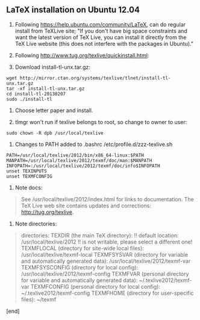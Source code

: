 ## LaTeX installation on Ubuntu 12.04

 1. Following https://help.ubuntu.com/community/LaTeX, can do regular install from TeXLive site; "If you don't have big space constraints and want the latest version of TeX Live, you can install it directly from the TeX Live website (this does not interfere with the packages in Ubuntu)."

 2. Following http://www.tug.org/texlive/quickinstall.html:

  1. Download install-tl-unx.tar.gz:
    
    wget http://mirror.ctan.org/systems/texlive/tlnet/install-tl-unx.tar.gz
    tar -xf install-tl-unx.tar.gz
    cd install-tl-20130207
    sudo ./install-tl

  1. Choose letter paper and install.

  1. tlmgr won't run if texlive belongs to root, so change to owner to user:

    sudo chown -R dpb /usr/local/texlive

  1. Changes to PATH added to .bashrc /etc/profile.d/zzz-texlive.sh

    PATH=/usr/local/texlive/2012/bin/x86_64-linux:$PATH
    MANPATH=/usr/local/texlive/2012/texmf/doc/man:$MANPATH
    INFOPATH=:/usr/local/texlive/2012/texmf/doc/info$INFOPATH
    unset TEXINPUTS
    unset TEXMFCONFIG

  1. Note docs:
  > See
  >    /usr/local/texlive/2012/index.html
  >  for links to documentation.  The TeX Live web site
  >  contains updates and corrections: http://tug.org/texlive.

  1. Note directories:

  >  <D> directories:
  >    TEXDIR (the main TeX directory):
  >      !! default location: /usr/local/texlive/2012
  >      !! is not writable, please select a different one!
  >    TEXMFLOCAL (directory for site-wide local files):
  >      /usr/local/texlive/texmf-local
  >    TEXMFSYSVAR (directory for variable and automatically generated data):
  >      /usr/local/texlive/2012/texmf-var
  >    TEXMFSYSCONFIG (directory for local config):
  >      /usr/local/texlive/2012/texmf-config
  >    TEXMFVAR (personal directory for variable and automatically generated data):
  >      ~/.texlive2012/texmf-var
  >    TEXMFCONFIG (personal directory for local config):
  >      ~/.texlive2012/texmf-config
  >    TEXMFHOME (directory for user-specific files):
  >      ~/texmf

[end]
